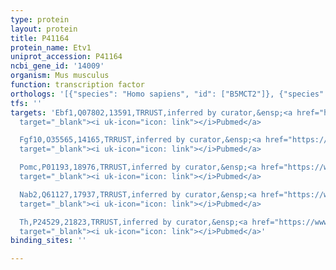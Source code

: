 ```yaml
---
type: protein
layout: protein
title: P41164
protein_name: Etv1
uniprot_accession: P41164
ncbi_gene_id: '14009'
organism: Mus musculus
function: transcription factor
orthologs: '[{"species": "Homo sapiens", "id": ["B5MCT2"]}, {"species": "Rattus norvegicus", "id": ["A0A0G2JTM3"]}]'
tfs: ''
targets: 'Ebf1,Q07802,13591,TRRUST,inferred by curator,&ensp;<a href="https://www.ncbi.nlm.nih.gov/pubmed/?term=29087512%5Buid%5D+OR+16766714%5Buid%5D"
  target="_blank"><i uk-icon="icon: link"></i>Pubmed</a>

  Fgf10,O35565,14165,TRRUST,inferred by curator,&ensp;<a href="https://www.ncbi.nlm.nih.gov/pubmed/?term=25109552%5Buid%5D+OR+29087512%5Buid%5D"
  target="_blank"><i uk-icon="icon: link"></i>Pubmed</a>

  Pomc,P01193,18976,TRRUST,inferred by curator,&ensp;<a href="https://www.ncbi.nlm.nih.gov/pubmed/?term=21622576%5Buid%5D+OR+29087512%5Buid%5D"
  target="_blank"><i uk-icon="icon: link"></i>Pubmed</a>

  Nab2,Q61127,17937,TRRUST,inferred by curator,&ensp;<a href="https://www.ncbi.nlm.nih.gov/pubmed/?term=29087512%5Buid%5D+OR+18096076%5Buid%5D"
  target="_blank"><i uk-icon="icon: link"></i>Pubmed</a>

  Th,P24529,21823,TRRUST,inferred by curator,&ensp;<a href="https://www.ncbi.nlm.nih.gov/pubmed/?term=20357122%5Buid%5D+OR+29087512%5Buid%5D"
  target="_blank"><i uk-icon="icon: link"></i>Pubmed</a>'
binding_sites: ''

---
```

